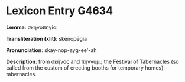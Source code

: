 # Lexicon Entry G4634

**Lemma**: σκηνοπηγία

**Transliteration (xlit)**: skēnopēgía

**Pronunciation**: skay-nop-ayg-ee'-ah

**Description**:
from σκῆνος and πήγνυμι; the Festival of Tabernacles (so called from the custom of erecting booths for temporary homes):--tabernacles.
